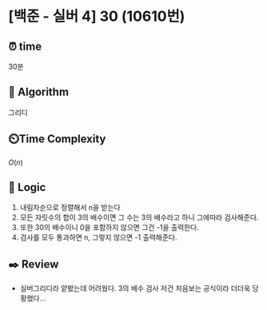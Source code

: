 # [백준 - 실버 4] 30 (10610번)

## ⏰ **time**

30분

## :pushpin: **Algorithm**

그리디

## ⏲️**Time Complexity**

$O(n)$

## :round_pushpin: **Logic**

1. 내림차순으로 정렬해서 n을 받는다
2. 모든 자릿수의 합이 3의 배수이면 그 수는 3의 배수라고 하니 그에따라 검사해준다.
3. 또한 30의 배수이니 0을 포함하지 않으면 그건 -1을 출력한다.
4. 검사를 모두 통과하면 n, 그렇지 않으면 -1 출력해준다.

## :black_nib: **Review**

- 실버그리디라 얕봤는데 어려웠다. 3의 배수 검사 저건 처음보는 공식이라 더더욱 당황했다...
